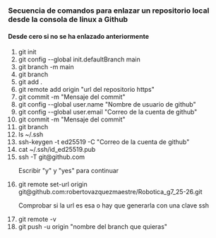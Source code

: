 <h3>Secuencia de comandos para enlazar un repositorio local desde la consola de linux a Github</h3>
<h4>Desde cero si no se ha enlazado anteriormente</h4>
<ol>
  <li>  git init</li>
  <li>  git config --global init.defaultBranch main</li>
  <li>  git branch -m main</li>
  <li>  git branch</li>
  <li>  git add .</li>
  <li>  git remote add origin "url del repositorio https"</li>
  <li>  git commit -m "Mensaje del commit"</li>
  <li>  git config --global user.name "Nombre de usuario de github"</li>
  <li>  git config --global user.email "Correo de la cuenta de github"</li>
  <li>  git commit -m "Mensaje del commit"</li>
  <li>  git branch</li>
  <li>  ls ~/.ssh</li>
  <li>  ssh-keygen -t ed25519 -C "Correo de la cuenta de github"</li>
  <li>  cat ~/.ssh/id_ed25519.pub</li>
  <li>  ssh -T git@github.com</li>
  <p>Escribir "y" y "yes" para continuar</p>
  <li>  git remote set-url origin git@github.com:robertovazquezmaestre/Robotica_g7_25-26.git
</li>
  <p>Comprobar si la url es esa o hay que generarla con una clave ssh</p>
  <li>  git remote -v</li>
  <li>  git push -u origin "nombre del branch que quieras"</li>
</ol>
